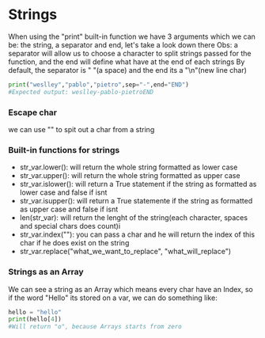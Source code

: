 # Strings
When using the "print" built-in function we have 3 arguments which we can be: the string, a separator and end, let's take a look down there
Obs: a separator will allow us to choose a character to split strings passed for the function, and the end will define what have at the end of each strings
By default, the separator is " "(a space) and the end its a "\n"(new line char)
```py
print("weslley","pablo","pietro",sep="-",end="END")
#Expected output: weslley-pablo-pietroEND
```
### Escape char
we can use "\" to spit out a char from a string

### Built-in functions for strings

- str_var.lower(): will return the whole string formatted as lower case
- str_var.upper(): will return the whole string formatted as upper case
- str_var.islower(): will return a True statement if the string as formatted as lower case and false if isnt
- str_var.isupper(): will return a True statemente if the string as formatted as upper case and false if isnt
- len(str_var): will return the lenght of the string(each character, spaces and special chars does count)i
- str_var.index(""): you can pass a char and he will return the index of this char if he does exist on the string
- str_var.replace("what_we_want_to_replace", "what_will_replace") 

### Strings as an Array
We can see a string as an Array which means every char have an Index, so if the word "Hello" its stored on a var, we can do something like:
```py
hello = "hello"
print(hello[4])
#Will return "o", because Arrays starts from zero
```

